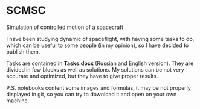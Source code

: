 # SCMSC
 Simulation of controlled motion of a spacecraft

I have been studying dynamic of spaceflight, with having some tasks to do, which can be useful to some people (in my opinion), so I have decided to publish them.

Tasks are contained in **Tasks.docx** (Russian and English version). They are divided in few blocks as well as solutions.
My solutions can be not very accurate and optimized, but they have to give proper results.

P.S. notebooks content some images and formulas, it may be not properly displayed in git, so you can try to download it and open on your own machine.
